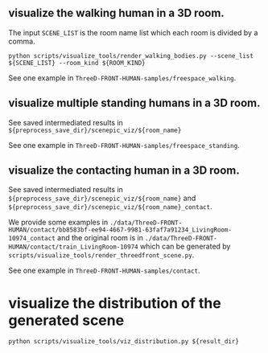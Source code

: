 ## visualize the walking human in a 3D room.


The input `SCENE_LIST` is the room name list which each room is divided by a comma.

`python scripts/visualize_tools/render_walking_bodies.py --scene_list ${SCENE_LIST} --room_kind ${ROOM_KIND}`

See one example in `ThreeD-FRONT-HUMAN-samples/freespace_walking`.


## visualize multiple standing humans in a 3D room.

See saved intermediated results in `${preprocess_save_dir}/scenepic_viz/${room_name}`

See one example in `ThreeD-FRONT-HUMAN-samples/freespace_standing`.


## visualize the contacting human in a 3D room.

See saved intermediated results in `${preprocess_save_dir}/scenepic_viz/${room_name}` and `${preprocess_save_dir}/scenepic_viz/${room_name}_contact`.

We provide some examples in `./data/ThreeD-FRONT-HUMAN/contact/bb8583bf-ee94-4667-9981-63faf7a91234_LivingRoom-10974_contact` and the original room is in `./data/ThreeD-FRONT-HUMAN/contact/train_LivingRoom-10974` which can be generated by `scripts/visualize_tools/render_threedfront_scene.py`.

See one example in `ThreeD-FRONT-HUMAN-samples/contact`.


# visualize the distribution of the generated scene

`python scripts/visualize_tools/viz_distribution.py ${result_dir}`

